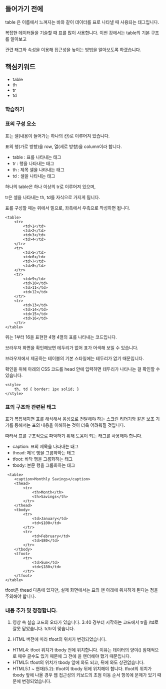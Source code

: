 ## 들어가기 전에

table 은 이름에서 느껴지는 바와 같이 데이터를 표로 나타낼 때 사용되는 태그입니다. 

복잡한 데이터들을 기술할 때 표를 많이 사용합니다. 이번 강에서는 table의 기본 구조를 알아보고

관련 태그와 속성을 이용해 접근성을 높이는 방법을 알아보도록 하겠습니다.

## 핵심키워드

+ table
+ th
+ tr
+ td

### 학습하기

### 표의 구성 요소

표는 셀(내용이 들어가는 하나의 칸)로 이루어져 있습니다.

표의 행(가로 방향)을 row, 열(세로 방향)을 column이라 합니다.

+ table : 표를 나타내는 태그
+ tr : 행을 나타내는 태그
+ th : 제목 셀을 나타내는 태그
+ td : 셀을 나타내는 태그

하나의 table은 하나 이상의 tr로 이루어져 있으며,

tr은 셀을 나타내는 th, td를 자식으로 가지게 됩니다.

표를 구성할 때는 위에서 밑으로, 좌측에서 우측으로 작성하면 됩니다.

```
<table>
    <tr>
        <td>1</td>
        <td>2</td>
        <td>3</td>
        <td>4</td>
    </tr>
    <tr>
        <td>5</td>
        <td>6</td>
        <td>7</td>
        <td>8</td>
    </tr>
    <tr>
        <td>9</td>
        <td>10</td>
        <td>11</td>
        <td>12</td>
    </tr>
    <tr>
        <td>13</td>
        <td>14</td>
        <td>15</td>
        <td>16</td>
    </tr>
</table>
```

위는 1부터 16을 표현한 4행 4열의 표를 나타내는 코드입니다.

브라우저 화면을 확인해보면 테두리가 없어 표가 어색해 보일 수 있습니다.

브라우저에서 제공하는 테이블의 기본 스타일에는 테두리가 없기 때문입니다.

확인을 위해 아래의 CSS 코드를 head 안에 입력하면 테두리가 나타나는 걸 확인할 수 있습니다.

```
<style>
    th, td { border: 1px solid; }
</style>
```

### 표의 구조와 관련된 태그

표가 복잡해지면 표를 해석해서 음성으로 전달해야 하는 스크린 리더기와 같은 보조 기기를 통해서는 표의 내용을 이해하는 것이 더욱 어려워질 것입니다.

따라서 표를 구조적으로 파악하기 위해 도움이 되는 태그를 사용해야 합니다.

 + caption: 표의 제목을 나타내는 태그
 + thead: 제목 행을 그룹화하는 태그
 + tfoot: 바닥 행을 그룹화하는 태그
 + tbody: 본문 행을 그룹화하는 태그

```
 <table>
    <caption>Monthly Savings</caption>
    <thead>
        <tr>
            <th>Month</th>
            <th>Savings</th>
        </tr>
    </thead>
    <tbody>
        <tr>
            <td>January</td>
            <td>$100</td>
        </tr>
        <tr>
            <td>February</td>
            <td>$80</td>
        </tr>
    </tbody>
    <tfoot>
        <tr>
            <td>Sum</td>
            <td>$180</td>
        </tr>
    </tfoot>
</table>
 ```

tfoot은 thead 다음에 있지만, 실제 화면에서는 표의 맨 아래에 위치하게 된다는 점을 주의해야 합니다.

### 내용 추가 및 정정합니다.

1. 영상 속 실습 코드의 오타가 있습니다. 3:40 경부터 시작하는 코드에서 tr을 /td로 잘못 닫았습니다.
tr/tr이 맞습니다.

2. HTML 버전에 따라 tfoot의 위치가 변경되었습니다.

+ HTML4: tfoot 위치가 tbody 전에 위치합니다. 이유는 데이터의 양이(<tbody>) 잠재적으로 매우 클수도 있기 때문에 그 전에 <tfoot>을 렌더해야 했기 때문입니다.
+ HTML5:  tfoot의 위치가 tbody 앞에 와도 되고, 뒤에 와도 상관없습니다.
+ HTML5.1 ~ 현재(5.2): tfoot이 tbody 뒤에 위치해야 합니다. tfoot의 위치가 tbody 앞에 나올 경우 웹 접근성의 키보드의 초점 이동 순서 항목에 문제가 있기 때문에 변경되었습니다.

